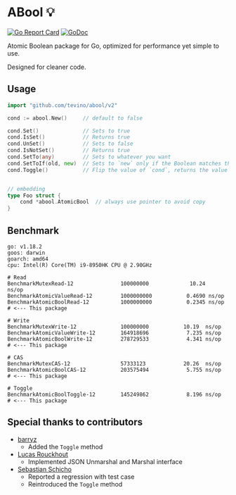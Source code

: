 # ABool :bulb:

[![Go Report Card](https://goreportcard.com/badge/github.com/tevino/abool)](https://goreportcard.com/report/github.com/tevino/abool)
[![GoDoc](https://godoc.org/github.com/tevino/abool?status.svg)](https://godoc.org/github.com/tevino/abool)

Atomic Boolean package for Go, optimized for performance yet simple to use.

Designed for cleaner code.

## Usage

```go
import "github.com/tevino/abool/v2"

cond := abool.New()     // default to false

cond.Set()              // Sets to true
cond.IsSet()            // Returns true
cond.UnSet()            // Sets to false
cond.IsNotSet()         // Returns true
cond.SetTo(any)         // Sets to whatever you want
cond.SetToIf(old, new)  // Sets to `new` only if the Boolean matches the `old`, returns whether succeeded
cond.Toggle()           // Flip the value of `cond`, returns the value before flipping


// embedding
type Foo struct {
    cond *abool.AtomicBool  // always use pointer to avoid copy
}
```

## Benchmark

```
go: v1.18.2
goos: darwin
goarch: amd64
cpu: Intel(R) Core(TM) i9-8950HK CPU @ 2.90GHz

# Read
BenchmarkMutexRead-12           	100000000	          10.24   ns/op
BenchmarkAtomicValueRead-12     	1000000000	         0.4690 ns/op
BenchmarkAtomicBoolRead-12      	1000000000	         0.2345 ns/op  # <--- This package

# Write
BenchmarkMutexWrite-12          	100000000	        10.19  ns/op
BenchmarkAtomicValueWrite-12    	164918696	         7.235 ns/op
BenchmarkAtomicBoolWrite-12     	278729533	         4.341 ns/op  # <--- This package

# CAS
BenchmarkMutexCAS-12            	57333123	        20.26  ns/op
BenchmarkAtomicBoolCAS-12       	203575494	         5.755 ns/op  # <--- This package

# Toggle
BenchmarkAtomicBoolToggle-12    	145249862	         8.196 ns/op  # <--- This package
```

## Special thanks to contributors

- [barryz](https://github.com/barryz)
  - Added the `Toggle` method
- [Lucas Rouckhout](https://github.com/LucasRouckhout)
  - Implemented JSON Unmarshal and Marshal interface
- [Sebastian Schicho](https://github.com/schicho)
  - Reported a regression with test case
  - Reintroduced the `Toggle` method
